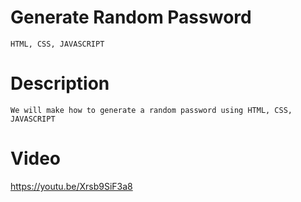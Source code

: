 # Generate Random Password

    HTML, CSS, JAVASCRIPT

# Description

    We will make how to generate a random password using HTML, CSS, JAVASCRIPT

# Video

   https://youtu.be/Xrsb9SiF3a8